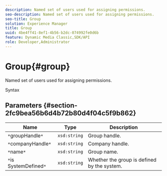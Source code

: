 ```yaml
---
description: Named set of users used for assigning permissions.
seo-description: Named set of users used for assigning permissions.
seo-title: Group
solution: Experience Manager
title: Group
uuid: 4be4ff41-8ef1-4b56-b2dc-074992fe0d6b
feature: Dynamic Media Classic,SDK/API
role: Developer,Administrator
---
```


# Group{#group}

Named set of users used for assigning permissions.

 Syntax 

## Parameters {#section-2fc9bea56b6d4b72b80d4f04c5f9b862}

|  Name  | Type  | Description  |
|---|---|---|
|  `*`groupHandle`*`  | `xsd:string`  | Group handle.  |
|  `*`companyHandle`*`  | `xsd:string`  | Company handle.  |
|  `*`name`*`  | `xsd:string`  | Group name.  |
|  `*`is SystemDefined`*`  | `xsd:string`  | Whether the group is defined by the system.  |

